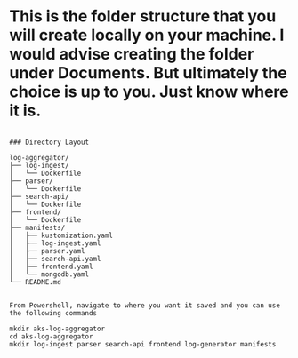 # This is the folder structure that you will create locally on your machine. I would advise creating the folder under Documents. But ultimately the choice is up to you. Just know where it is.
```

### Directory Layout

log-aggregator/
├── log-ingest/
│   └── Dockerfile
├── parser/
│   └── Dockerfile
├── search-api/
│   └── Dockerfile
├── frontend/
│   └── Dockerfile
├── manifests/
│   ├── kustomization.yaml
│   ├── log-ingest.yaml
│   ├── parser.yaml
│   ├── search-api.yaml
│   ├── frontend.yaml
│   └── mongodb.yaml
└── README.md


From Powershell, navigate to where you want it saved and you can use the following commands

mkdir aks-log-aggregator
cd aks-log-aggregator
mkdir log-ingest parser search-api frontend log-generator manifests
